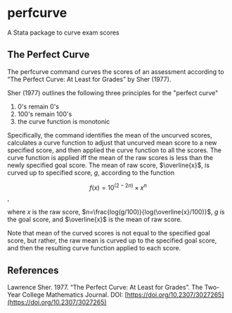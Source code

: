 # perfcurve
A Stata package to curve exam scores

## The Perfect Curve

The perfcurve command curves the scores of an assessment according to “The Perfect Curve: At Least for Grades” by Sher (1977).

Sher (1977) outlines the following three principles for the "perfect curve"
1. 0's remain 0's
2. 100's remain 100's
3. the curve function is monotonic

Specifically, the command identifies the mean of the uncurved scores, calculates a curve function to adjust that uncurved mean score to a new specified score, and then applied the curve function to all the scores. The curve function is applied iff the mean of the raw scores is less than the newly specified goal score.  The mean of raw score, $\overline{x}$, is curved up to specified score, $g$, according to the function 

$$f(x)=10^{(2-2n)} \times x^{n}$$, 

where $x$ is the raw score, $n=\frac{log(g/100)}{log(\overline{x}/100)}$, $g$ is the goal score, and $\overline{x}$ is the mean of raw score.

Note that mean of the curved scores is not equal to the specified goal score, but rather, the raw mean is curved up to the specified goal score, and then the resulting curve function applied to each score.

## References
Lawrence Sher. 1977. “The Perfect Curve: At Least for Grades”.  The Two-Year College Mathematics Journal. DOI: [https://doi.org/10.2307/3027265](https://doi.org/10.2307/3027265)


